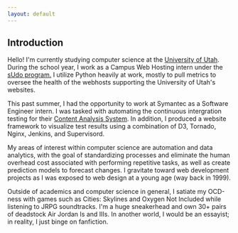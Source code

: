 ```yaml
---
layout: default
---
```


## Introduction

Hello! I'm currently studying computer science at the [University of Utah](www.cs.utah.edu). During the school
year, I work as a Campus Web Hosting intern under the [sUdo program.](sudo.utah.edu) I utilize
Python heavily at work, mostly to pull metrics to oversee the health of the webhosts supporting the
University of Utah's websites. 

This past summer, I had the opportunity to work at Symantec as a Software Engineer intern. I was tasked with
automating the continuous intergration testing for their [Content Analysis System](www.symantec.com/content/dam/symantec/docs/solution-briefs/content-analysis-en.pdf).
In addition, I produced a website framework to visualize test results using a combination of D3, Tornado, Nginx, Jenkins, and Supervisord. 

My areas of interest within computer science are automation and data analytics, with the goal of
standardizing processes and eliminate the human overhead cost associated with performing
repetitive tasks, as well as create prediction models to forecast changes. I gravitate toward
web development projects as I was exposed to web design at a young age (way back in 1999). 

Outside of academics and computer science in general, I satiate my OCD-ness with games such as Cities: Skylines 
and Oxygen Not Included while listening to JRPG soundtracks. I'm a huge sneakerhead and own 30+ pairs of deadstock 
Air Jordan Is and IIIs. In another world, I would be an essayist; in reality, I just binge on fanfiction. 



